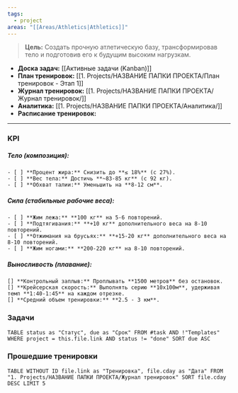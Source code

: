 ```yaml
---
tags:
  - project
areas: "[[Areas/Athletics|Athletics]]"
---
```

> **Цель:** Создать прочную атлетическую базу, трансформировав тело и подготовив его к будущим высоким нагрузкам.

- **Доска задач:** [[Активные задачи (Kanban)]] 
- **План тренировок:** [[1. Projects/НАЗВАНИЕ ПАПКИ ПРОЕКТА/План тренировок - Этап 1]] 
- **Журнал тренировок:** [[1. Projects/НАЗВАНИЕ ПАПКИ ПРОЕКТА/Журнал тренировок/]] 
- **Аналитика:** [[1. Projects/НАЗВАНИЕ ПАПКИ ПРОЕКТА/Аналитика/]]
- **Расписание тренировок:**
---

### KPI

##### Тело (композиция):
	- [ ] **Процент жира:** Снизить до **≤ 18%** (с 27%).
	- [ ] **Вес тела:** Достичь **~83-85 кг** (с 92 кг).
	- [ ] **Обхват талии:** Уменьшить на **8-12 см**.

##### Сила (стабильные рабочие веса):
	- [ ] **Жим лежа:** **100 кг** на 5-6 повторений.
	- [ ] **Подтягивания:** **+10 кг** дополнительного веса на 8-10 повторений.
	- [ ] **Отжимания на брусьях:** **+15-20 кг** дополнительного веса на 8-10 повторений.
	- [ ] **Жим ногами:** **200-220 кг** на 8-10 повторений.

##### Выносливость (плавание):
	[] **Контрольный заплыв:** Проплывать **1500 метров** без остановок.
	[] **Крейсерская скорость:** Выполнять серию **10х100м**, удерживая темп **1:40-1:45** на каждом отрезке.
	[] **Средний объем тренировки:** **2.5 - 3 км**.


### Задачи

```dataview
TABLE status as "Статус", due as "Срок" FROM #task AND !"Templates" WHERE project = this.file.link AND status != "done" SORT due ASC
```


### Прошедшие тренировки

```dataview
TABLE WITHOUT ID file.link as "Тренировка", file.cday as "Дата" FROM "1. Projects/НАЗВАНИЕ ПАПКИ ПРОЕКТА/Журнал тренировок" SORT file.cday DESC LIMIT 5
```
